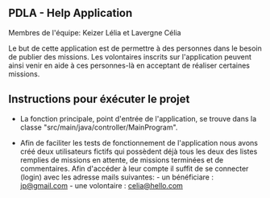 ## PDLA - Help Application 
Membres de l'équipe: Keizer Lélia et Lavergne Célia 

Le but de cette application est de permettre à des personnes dans le besoin de publier des missions. 
Les volontaires inscrits sur l'application peuvent ainsi venir en aide à ces personnes-là en acceptant 
de réaliser certaines missions.

## Instructions pour éxécuter le projet

- La fonction principale, point d'entrée de l'application, se trouve dans la classe "src/main/java/controller/MainProgram".

- Afin de faciliter les tests de fonctionnement de l'application nous avons créé deux utilisateurs fictifs qui possèdent
  déjà tous les deux des listes remplies de missions en attente, de missions terminées et de commentaires. Afin d'accéder
  à leur compte il suffit de se connecter (login) avec les adresse mails suivantes: - un bénéficiare : jp@gmail.com
                                                                                    - une volontaire : celia@hello.com
 


